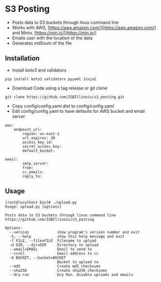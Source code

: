 # S3 Posting
- Posts data to S3 buckets through linux command line
- Works with AWS, [https://aws.amazon.com/](https://aws.amazon.com/) and Minio, [https://min.io/](https://min.io/)
- Emails user with the location of the data
- Generates md5sum of the file
## Installation
- Install boto3 and validators
```
pip install boto3 validators pyyaml Jinja2
```
- Download Code using a tag release or git clone
```
git clone https://github.com/IGBIllinois/s3_posting.git
```
- Copy config/config.yaml.dist to config/config.yaml
- Edit config/config.yaml to have defaults for AWS bucket and email server
```
aws:
	endpoint_url:
        region: us-east-1
        url_expires: 30
        access_key_id: 
        secret_access_key: 
        default_bucket: 

email:
        smtp_server: 
        from: 
        cc_emails: 
        reply_to: 
```

## Usage
```
[root@localhost bin]# ./upload.py
Usage: upload.py [options]

Posts data to S3 buckets through linux command line
https://github.com/IGBIllinois/s3_posting

Options:
  --version             show program's version number and exit
  -h, --help            show this help message and exit
  -f FILE, --file=FILE  Filename to upload
  -d DIR, --dir=DIR     Directory to upload
  --email=EMAIL         Email to send to
  --cc=CC               Email address to cc
  -b BUCKET, --bucket=BUCKET
                        Bucket to upload to
  --md5                 Create md5 checksums
  --sha256              Create sha256 checksums
  --dry-run             Dry Run. Disable uploads and emails
```
